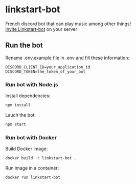# linkstart-bot
French discord bot that can play music among other things!  
[Invite Linkstart-bot](https://discord.com/oauth2/authorize?client_id=784536536459771925&permissions=8&scope=bot) on your server

## Run the bot
Rename .env.example file in .env and fill these information:

```env
DISCORD_CLIENT_ID=your_application_id
DISCORD_TOKEN=the_token_of_your_bot
```

### Run bot with Node.js
Install dependencies:

```bash
npm install
```

Lauch the bot:

```bash
npm start
```

### Run bot with Docker
Build Docker image:

```bash
docker build -t linkstart-bot .
```

Run image in a container:

```bash
docker run linkstart-bot
```
